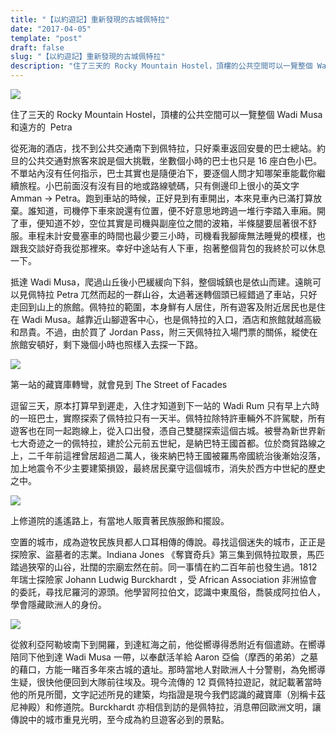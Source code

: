 ```yaml
---
title: "【以約遊記】重新發現的古城佩特拉"
date: "2017-04-05"
template: "post"
draft: false
slug: "【以約遊記】重新發現的古城佩特拉"
description: "住了三天的 Rocky Mountain Hostel，頂樓的公共空間可以一覽整個 Wadi Musa 和遠方的  Petra 從死海的酒店，找不到公共交通南下到佩特拉，只好乘車返回安曼的巴士總站。約旦的公共交通對旅客來說是個大挑戰，坐數個小時的巴士也只是 16 座白色小巴。不單站內沒有任何指示，巴士其實也是隨便泊下，要逐個人問才知哪架車能載你繼續旅程。"
---
```


![](media/4d3d8-138y7_qoakxrf_klifgha5g.jpeg)

住了三天的 Rocky Mountain Hostel，頂樓的公共空間可以一覽整個 Wadi Musa 和遠方的  Petra

從死海的酒店，找不到公共交通南下到佩特拉，只好乘車返回安曼的巴士總站。約旦的公共交通對旅客來說是個大挑戰，坐數個小時的巴士也只是 16 座白色小巴。不單站內沒有任何指示，巴士其實也是隨便泊下，要逐個人問才知哪架車能載你繼續旅程。小巴前面沒有沒有目的地或路線號碼，只有側邊印上很小的英文字 Amman -> Petra。跑到車站的時候，正好見到有車開出，本來見車內已滿打算放棄。誰知道，司機停下車來說還有位置，便不好意思地跨過一堆行李踏入車廂。開了車，便知道不妙，空位其實是司機與副座位之間的波箱，半條腿要屈著很不舒服。車程未計安曼塞車的時間也最少要三小時，司機看我腳痺無法睡覺的模樣，也跟我交談好奇我從那裡來。幸好中途站有人下車，抱著整個背包的我終於可以休息一下。

抵達 Wadi Musa，爬過山丘後小巴緩緩向下斜，整個城鎮也是依山而建。遠眺可以見佩特拉 Petra 兀然而起的一群山谷，太過著迷轉個頭已經錯過了車站，只好走回到山上的旅館。佩特拉的範圍，本身鮮有人居住，所有遊客及附近居民也是住在 Wadi Musa。越靠近山腳遊客中心，也是佩特拉的入口，酒店和旅館就越高級和昂貴。不過，由於買了 Jordan Pass，附三天佩特拉入場門票的關係，縱使在旅館安頓好，剩下幾個小時也照樣入去探一下路。

![](media/7d7c4-1rvnlfqe7_vvvz3vesmgw8a.jpeg)

第一站的藏寶庫轉彎，就會見到 The Street of Facades

逗留三天，原本打算早到遲走，入住才知道到下一站的 Wadi Rum 只有早上六時的一班巴士，實際探索了佩特拉只有一天半。佩特拉除特許車輛外不許駕駛，所有遊客也在同一起跑線上，從入口出發，憑自己雙腿探索這個古城。被譽為新世界新七大奇迹之一的佩特拉，建於公元前五世紀，是納巴特王國首都。位於商貿路線之上，二千年前這裡曾居超過二萬人，後來納巴特王國被羅馬帝國統治後漸始沒落，加上地震令不少主要建築損毀，最終居民棄守這個城市，消失於西方中世紀的歷史之中。

![](media/b385d-1u3zf19thtzoee9lrmen9ja.jpeg)

上修道院的遙遙路上，有當地人販賣著民族服飾和擺設。

空置的城市，成為遊牧民族貝都人口耳相傳的傳說。尋找這個迷失的城市，正正是探險家、盜墓者的志業。Indiana Jones 《奪寶奇兵》第三集到佩特拉取景，馬匹踏過狹窄的山谷，壯闊的宗廟宏然在前。同一事情在約二百年前也發生過。1812 年瑞士探險家 Johann Ludwig Burckhardt ，受 African Association 非洲協會的委託，尋找尼羅河的源頭。他學習阿拉伯文，認識中東風俗，喬裝成阿拉伯人，學會隱藏歐洲人的身份。

![](media/65c70-1b6sqlmaxvnawxr3gjzbsfa.jpeg)

從敘利亞阿勒坡南下到開羅，到達紅海之前，他從嚮導得悉附近有個遣跡。在嚮導陪同下他到達 Wadi Musa 一帶，以奉獻活羊給 Aaron 亞倫（摩西的弟弟）之墓的藉口，方能一睹百多年來古城的遺址。那時當地人對歐洲人十分警剔，為免嚮導生疑，很快他便回到大隊前往埃及。現今流傳的 12 頁佩特拉遊記，就記載著當時他的所見所聞，文字記述所見的建築，均指證是現今我們認識的藏寶庫（別稱卡茲尼神殿）和修道院。Burckhardt 亦相信到訪的是佩特拉，消息帶回歐洲文明，讓傳說中的城市重見光明，至今成為約旦遊客必到的景點。
